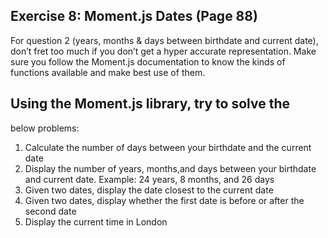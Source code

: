 ## Exercise 8: Moment.js Dates (Page 88)

For question 2 (years, months & days between birthdate and current date), don’t fret too much if you don’t get a hyper accurate representation. Make sure you follow the Moment.js documentation to know the kinds of functions available and make best use of them.

## Using the Moment.js library, try to solve the

below problems:

1. Calculate the number of days between your birthdate and the current date
2. Display the number of years, months,and days between your birthdate and current date. Example: 24 years, 8 months, and 26 days
3. Given two dates, display the date closest to the current date
4. Given two dates, display whether the first date is before or after the second date
5. Display the current time in London
